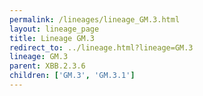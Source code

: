 ```yaml
---
permalink: /lineages/lineage_GM.3.html
layout: lineage_page
title: Lineage GM.3
redirect_to: ../lineage.html?lineage=GM.3
lineage: GM.3
parent: XBB.2.3.6
children: ['GM.3', 'GM.3.1']
---
```

